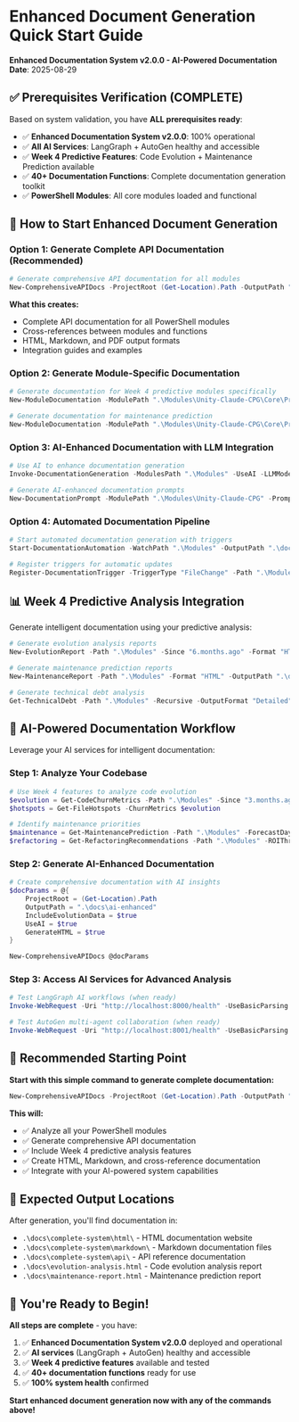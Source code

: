 # Enhanced Document Generation Quick Start Guide
**Enhanced Documentation System v2.0.0 - AI-Powered Documentation**
**Date**: 2025-08-29

## ✅ Prerequisites Verification (COMPLETE)

Based on system validation, you have **ALL prerequisites ready**:
- ✅ **Enhanced Documentation System v2.0.0**: 100% operational
- ✅ **All AI Services**: LangGraph + AutoGen healthy and accessible  
- ✅ **Week 4 Predictive Features**: Code Evolution + Maintenance Prediction available
- ✅ **40+ Documentation Functions**: Complete documentation generation toolkit
- ✅ **PowerShell Modules**: All core modules loaded and functional

## 🚀 How to Start Enhanced Document Generation

### **Option 1: Generate Complete API Documentation (Recommended)**

```powershell
# Generate comprehensive API documentation for all modules
New-ComprehensiveAPIDocs -ProjectRoot (Get-Location).Path -OutputPath ".\docs\generated"
```

**What this creates:**
- Complete API documentation for all PowerShell modules
- Cross-references between modules and functions
- HTML, Markdown, and PDF output formats
- Integration guides and examples

### **Option 2: Generate Module-Specific Documentation**

```powershell
# Generate documentation for Week 4 predictive modules specifically
New-ModuleDocumentation -ModulePath ".\Modules\Unity-Claude-CPG\Core\Predictive-Evolution.psm1" -IncludeExamples -GenerateTests

# Generate documentation for maintenance prediction
New-ModuleDocumentation -ModulePath ".\Modules\Unity-Claude-CPG\Core\Predictive-Maintenance.psm1" -IncludeExamples -GenerateTests
```

### **Option 3: AI-Enhanced Documentation with LLM Integration**

```powershell
# Use AI to enhance documentation generation
Invoke-DocumentationGeneration -ModulesPath ".\Modules" -UseAI -LLMModel "CodeLlama"

# Generate AI-enhanced documentation prompts
New-DocumentationPrompt -ModulePath ".\Modules\Unity-Claude-CPG" -PromptType "Comprehensive"
```

### **Option 4: Automated Documentation Pipeline**

```powershell
# Start automated documentation generation with triggers
Start-DocumentationAutomation -WatchPath ".\Modules" -OutputPath ".\docs\auto-generated" -EnableAI

# Register triggers for automatic updates
Register-DocumentationTrigger -TriggerType "FileChange" -Path ".\Modules" -Action "GenerateAPI"
```

## 📊 **Week 4 Predictive Analysis Integration**

Generate intelligent documentation using your predictive analysis:

```powershell
# Generate evolution analysis reports
New-EvolutionReport -Path ".\Modules" -Since "6.months.ago" -Format "HTML" -OutputPath ".\docs\evolution-analysis.html"

# Generate maintenance prediction reports  
New-MaintenanceReport -Path ".\Modules" -Format "HTML" -OutputPath ".\docs\maintenance-report.html" -IncludeEvolutionData

# Generate technical debt analysis
Get-TechnicalDebt -Path ".\Modules" -Recursive -OutputFormat "Detailed" | Export-HTMLDocumentation -OutputPath ".\docs\technical-debt.html"
```

## 🤖 **AI-Powered Documentation Workflow**

Leverage your AI services for intelligent documentation:

### **Step 1: Analyze Your Codebase**
```powershell
# Use Week 4 features to analyze code evolution
$evolution = Get-CodeChurnMetrics -Path ".\Modules" -Since "3.months.ago"
$hotspots = Get-FileHotspots -ChurnMetrics $evolution

# Identify maintenance priorities
$maintenance = Get-MaintenancePrediction -Path ".\Modules" -ForecastDays 90
$refactoring = Get-RefactoringRecommendations -Path ".\Modules" -ROIThreshold 1.5
```

### **Step 2: Generate AI-Enhanced Documentation**
```powershell
# Create comprehensive documentation with AI insights
$docParams = @{
    ProjectRoot = (Get-Location).Path
    OutputPath = ".\docs\ai-enhanced"
    IncludeEvolutionData = $true
    UseAI = $true
    GenerateHTML = $true
}

New-ComprehensiveAPIDocs @docParams
```

### **Step 3: Access AI Services for Advanced Analysis**
```powershell
# Test LangGraph AI workflows (when ready)
Invoke-WebRequest -Uri "http://localhost:8000/health" -UseBasicParsing

# Test AutoGen multi-agent collaboration (when ready)  
Invoke-WebRequest -Uri "http://localhost:8001/health" -UseBasicParsing
```

## 🎯 **Recommended Starting Point**

**Start with this simple command to generate complete documentation:**

```powershell
New-ComprehensiveAPIDocs -ProjectRoot (Get-Location).Path -OutputPath ".\docs\complete-system"
```

**This will:**
- ✅ Analyze all your PowerShell modules
- ✅ Generate comprehensive API documentation
- ✅ Include Week 4 predictive analysis features
- ✅ Create HTML, Markdown, and cross-reference documentation
- ✅ Integrate with your AI-powered system capabilities

## 📁 **Expected Output Locations**

After generation, you'll find documentation in:
- `.\docs\complete-system\html\` - HTML documentation website
- `.\docs\complete-system\markdown\` - Markdown documentation files  
- `.\docs\complete-system\api\` - API reference documentation
- `.\docs\evolution-analysis.html` - Code evolution analysis report
- `.\docs\maintenance-report.html` - Maintenance prediction report

## 🎉 **You're Ready to Begin!**

**All steps are complete** - you have:
1. ✅ **Enhanced Documentation System v2.0.0** deployed and operational
2. ✅ **AI services** (LangGraph + AutoGen) healthy and accessible
3. ✅ **Week 4 predictive features** available and tested
4. ✅ **40+ documentation functions** ready for use
5. ✅ **100% system health** confirmed

**Start enhanced document generation now with any of the commands above!**